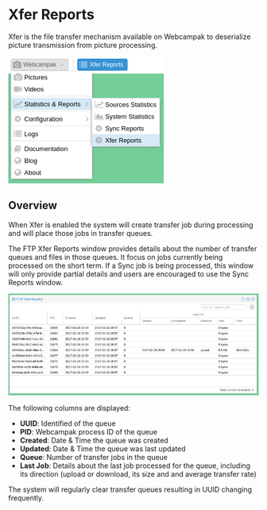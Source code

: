 # Xfer Reports

Xfer is the file transfer mechanism available on Webcampak to deserialize picture transmission from picture processing.

![Xfer Reports Menu](images/desktop.menu.xfer-reports.en.png)

## Overview

When Xfer is enabled the system will create transfer job during processing and will place those jobs in transfer queues. 

The FTP Xfer Reports window provides details about the number of transfer queues and files in those queues. It focus on jobs currently being processed on the short term. If a Sync job is being processed, this window will only provide partial details and users are encouraged to use the Sync Reports window.

![Xfer Reports Window](images/desktop.xfer-reports.en.png)

The following columns are displayed:

* __UUID__: Identified of the queue
* __PID__: Webcampak process ID of the queue
* __Created__: Date & Time the queue was created
* __Updated__: Date & Time the queue was last updated
* __Queue__: Number of transfer jobs in the queue
* __Last Job__: Details about the last job processed for the queue, including its direction (upload or download, its size and and average transfer rate)

The system will regularly clear transfer queues resulting in UUID changing frequently.





